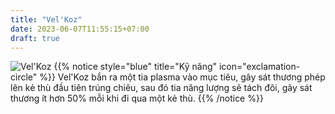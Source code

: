 ```yaml
---
title: "Vel'Koz"
date: 2023-06-07T11:55:15+07:00
draft: true
---
```

![Vel'Koz](https://storage.googleapis.com/www.publish.nocodesites.co.uk/prod/2542/files/500b7a8f812d2ec396e86ec4b3bed68101014a1c32eb120573df3a9199585077c2cd6f9822c19beba7f9c7193da070dfbf9335dadd324989cdfb0a376c9a8713.png)
{{% notice style="blue" title="Kỹ năng" icon="exclamation-circle" %}}
Vel'Koz bắn ra một tia plasma vào mục tiêu, gây sát thương phép lên kẻ thù đầu tiên trúng chiêu, sau đó tia năng lượng sẽ tách đôi, gây sát thương ít hơn 50% mỗi khi đi qua một kẻ thù.
{{% /notice %}}